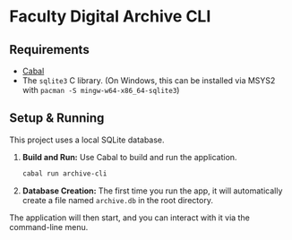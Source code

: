 # Faculty Digital Archive CLI

## Requirements

- [Cabal](https://www.haskell.org/cabal/)
- The `sqlite3` C library. (On Windows, this can be installed via MSYS2 with `pacman -S mingw-w64-x86_64-sqlite3`)

## Setup & Running

This project uses a local SQLite database.

1.  **Build and Run:**
    Use Cabal to build and run the application.

    ```bash
    cabal run archive-cli
    ```

2.  **Database Creation:**
    The first time you run the app, it will automatically create a file named `archive.db` in the root directory.

The application will then start, and you can interact with it via the command-line menu.